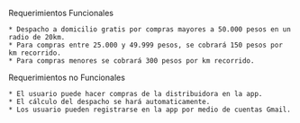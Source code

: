 Requerimientos Funcionales
    
    * Despacho a domicilio gratis por compras mayores a 50.000 pesos en un radio de 20km.
    * Para compras entre 25.000 y 49.999 pesos, se cobrará 150 pesos por km recorrido.
    * Para compras menores se cobrará 300 pesos por km recorrido.

Requerimientos no Funcionales

    * El usuario puede hacer compras de la distribuidora en la app.
    * El cálculo del despacho se hará automaticamente.
    * Los usuario pueden registrarse en la app por medio de cuentas Gmail.